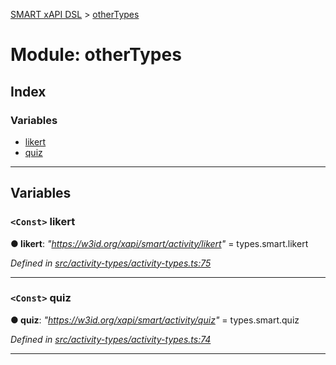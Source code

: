 [SMART xAPI DSL](../README.md) > [otherTypes](../modules/othertypes.md)

# Module: otherTypes

## Index

### Variables

* [likert](othertypes.md#likert)
* [quiz](othertypes.md#quiz)

---

## Variables

<a id="likert"></a>

### `<Const>` likert

**● likert**: *"https://w3id.org/xapi/smart/activity/likert"* =  types.smart.likert

*Defined in [src/activity-types/activity-types.ts:75](https://github.com/Gradiant/smart-xapi-dsl/blob/master/src/activity-types/activity-types.ts#L75)*

___
<a id="quiz"></a>

### `<Const>` quiz

**● quiz**: *"https://w3id.org/xapi/smart/activity/quiz"* =  types.smart.quiz

*Defined in [src/activity-types/activity-types.ts:74](https://github.com/Gradiant/smart-xapi-dsl/blob/master/src/activity-types/activity-types.ts#L74)*

___

